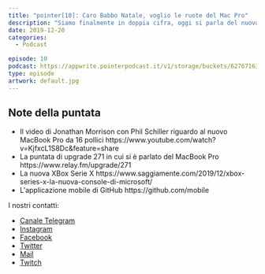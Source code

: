 ```yaml
---
title: "pointer[10]: Caro Babbo Natale, voglio le ruote del Mac Pro"
description: "Siamo finalmente in doppia cifra, oggi si parla del nuovo Mac Pro e delle sue costosissime ruote, di MacBook Pro, di Facebook e della nuova XBox Serie X."
date: 2019-12-20
categories:
  - Podcast

episode: 10
podcast: https://appwrite.pointerpodcast.it/v1/storage/buckets/627671639088838cd12f/files/1e1392fc-ab1f-4c65-8115-56a0e181d5d0/view?project=6276715aaae4d6008ec9
type: episode
artwork: default.jpg
---
```


## Note della puntata

<!-- wp:list -->
<ul><li>Il video di Jonathan Morrison con Phil Schiller riguardo al nuovo MacBook Pro da 16 pollici https://www.youtube.com/watch?v=KjfxcL1S8Dc&amp;feature=share</li><li>La puntata di upgrade 271 in cui si è parlato del MacBook Pro https://www.relay.fm/upgrade/271</li><li>La nuova XBox Serie X https://www.saggiamente.com/2019/12/xbox-series-x-la-nuova-console-di-microsoft/</li><li>L'applicazione mobile di GitHub https://github.com/mobile</li></ul>
<!-- /wp:list -->

I nostri contatti:

- [Canale Telegram](https://t.me/PointerPodcast)
- [Instagram](https://www.instagram.com/pointerpodcast/)
- [Facebook](https://www.facebook.com/pointerPodcast/)
- [Twitter](https://twitter.com/PointerPodcast)
- [Mail](info@pointerpodcast.it)
- [Twitch](https://www.twitch.tv/pointerpodcast)
